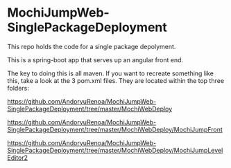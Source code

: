 # MochiJumpWeb-SinglePackageDeployment

This repo holds the code for a single package depolyment.

This is a spring-boot app that serves up an angular front end.

The key to doing this is all maven. If you want to recreate something like this, take a look at the 3 pom.xml files. They are located within the top three folders:

https://github.com/AndoryuRenoa/MochiJumpWeb-SinglePackageDeployment/tree/master/MochiWebDeploy

https://github.com/AndoryuRenoa/MochiJumpWeb-SinglePackageDeployment/tree/master/MochiWebDeploy/MochiJumpFront

https://github.com/AndoryuRenoa/MochiJumpWeb-SinglePackageDeployment/tree/master/MochiWebDeploy/MochiJumpLevelEditor2
